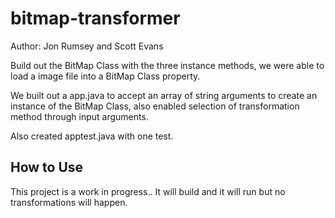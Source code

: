 # bitmap-transformer
Author: Jon Rumsey and Scott Evans

Build out the BitMap Class with the three instance methods, we were able to load a image file into a BitMap Class property.

We built out a app.java to accept an array of string arguments  to create an instance of the BitMap Class, 
also enabled selection of transformation method through input arguments.

Also created apptest.java with one test.

## How to Use

This project is a work in progress.. It will build and it will run but no transformations will happen.
